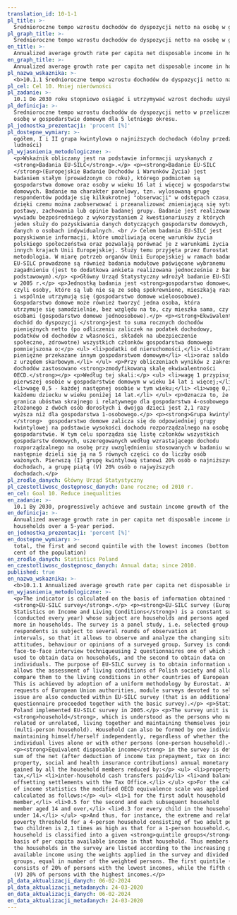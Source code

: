 ```yaml
---
translation_id: 10-1-1
pl_title: >-
  Średnioroczne tempo wzrostu dochodów do dyspozycji netto na osobę w gospodarstwie domowym
pl_graph_title: >-
  Średnioroczne tempo wzrostu dochodów do dyspozycji netto na osobę w gospodarstwie domowym
en_title: >-
  Annualized average growth rate per capita net disposable income in households
en_graph_title: >-
  Annualized average growth rate per capita net disposable income in households
pl_nazwa_wskaznika: >-
  <b>10.1.1 Średnioroczne tempo wzrostu dochodów do dyspozycji netto na osobę w gospodarstwie domowym</b>
pl_cel: Cel 10. Mniej nierówności
pl_zadanie: >-
  10.1 Do 2030 roku stopniowo osiągać i utrzymywać wzrost dochodu uzyskiwanego przez najbiedniejsze 40% populacji na poziomie wyższym niż średnia krajowa
pl_definicja: >-
  Średnioroczne tempo wzrostu dochodów do dyspozycji netto w przeliczeniu na 1
  osobę w gospodarstwie domowym dla 5 letniego okresu.
pl_jednostka_prezentacji: 'procent [%]'
pl_dostepne_wymiary: >-
  ogółem, I i II grupa kwintylowa o najniższych dochodach (dolny przedział 40%
  ludności)
pl_wyjasnienia_metodologiczne: >-
  <p>Wskaźnik obliczany jest na podstawie informacji uzyskanych z
  <strong>Badania EU-SILC</strong>.</p> <p><strong>Badanie EU-SILC
  </strong>(Europejskie Badanie Dochodów i Warunków Życia) jest
  badaniem stałym (prowadzonym co roku), którego podmiotem są
  gospodarstwa domowe oraz osoby w wieku 16 lat i więcej w gospodarstwach
  domowych. Badanie ma charakter panelowy, tzn. wylosowaną grupę
  respondentów poddaje się kilkukrotnej "obserwacji" w odstępach czasu,
  dzięki czemu można zaobserwować i przeanalizować zmieniającą się sytuację,
  postawy, zachowania lub opinie badanej grupy. Badanie jest realizowane metodą
  wywiadu bezpośredniego z wykorzystaniem 2 kwestionariuszy z których
  jeden służy do pozyskiwania danych dotyczących gospodarstw domowych, a drugi
  danych o osobach indywidualnych. <br /> Celem badania EU-SILC jest
  pozyskiwanie informacji, które umożliwiają ocenę warunków życia
  polskiego społeczeństwa oraz pozwalają porównać je z warunkami życia w
  innych krajach Unii Europejskiej. Służy temu przyjęta przez Eurostat jednolita
  metodologia. W miarę potrzeb organów Unii Europejskiej w ramach badania
  EU-SILC prowadzone są również badania modułowe poświęcone wybranemu
  zagadnieniu (jest to dodatkowa ankieta realizowana jednocześnie z badaniem
  podstawowym).</p> <p>Główny Urząd Statystyczny wdrożył badanie EU-SILC
  w 2005 r.</p> <p>Jednostką badania jest <strong>gospodarstwo domowe</strong>,
  czyli osoby, które są lub nie są ze sobą spokrewnione, mieszkają razem
  i wspólnie utrzymują się (gospodarstwo domowe wieloosobowe).
  Gospodarstwo domowe może również tworzyć jedna osoba, która
  utrzymuje się samodzielnie, bez względu na to, czy mieszka sama, czy z innymi
  osobami (gospodarstwo domowe jednoosobowe).</p> <p><strong>Ekwiwalentny
  dochód do dyspozycji </strong>jest to suma rocznych dochodów
  pieniężnych netto (po odliczeniu zaliczek na podatek dochodowy,
  podatków od dochodów z własności, składek na ubezpieczenie
  społeczne, zdrowotne) wszystkich członków gospodarstwa domowego
  pomniejszona o:</p> <ul> <li>podatki od nieruchomości,</li> <li>transfery
  pieniężne przekazane innym gospodarstwom domowym</li> <li>oraz saldo rozliczeń
  z urzędem skarbowym.</li> </ul> <p>Przy obliczeniach wyników z zakresu
  dochodów zastosowano <strong>zmodyfikowaną skalę ekwiwalentności
  OECD.</strong></p> <p>Według tej skali:</p> <ul> <li>wagę 1 przypisuje się
  pierwszej osobie w gospodarstwie domowym w wieku 14 lat i więcej;</li>
  <li>wagę 0,5 - każdej następnej osobie w tym wieku;</li> <li>wagę 0,3 -
  każdemu dziecku w wieku poniżej 14 lat.</li> </ul> <p>Oznacza to, że
  granica ubóstwa skrajnego i relatywnego dla gospodarstwa 4-osobowego
  złożonego z dwóch osób dorosłych i dwojga dzieci jest 2,1 razy
  wyższa niż dla gospodarstwa 1-osobowego.</p> <p><strong>Grupa kwintylowa
  </strong>  gospodarstwo domowe zalicza się do odpowiedniej grupy
  kwintylowej na podstawie wysokości dochodu rozporządzalnego na osobę w tym
  gospodarstwie. W tym celu sporządza się listę członków wszystkich
  gospodarstw domowych, uszeregowanych według wzrastającego dochodu
  rozporządzalnego na osobę przy uwzględnieniu stosowanych w badaniu wag, a
  następnie dzieli się ją na 5 równych części co do liczby osób
  ważonych. Pierwszą (I) grupę kwintylową stanowi 20% osób o najniższych
  dochodach, a grupę piątą (V) 20% osób o najwyższych
  dochodach.</p>
pl_zrodlo_danych: Główny Urząd Statystyczny
pl_czestotliwosc_dostępnosc_danych: Dane roczne; od 2010 r.
en_cel: Goal 10. Reduce inequalities
en_zadanie: >-
  10.1 By 2030, progressively achieve and sustain income growth of the bottom 40 per cent of the population at a rate higher than the national average
en_definicja: >-
  Annualized average growth rate in per capita net disposable income in
  households over a 5-year period.
en_jednostka_prezentacji: 'percent [%]'
en_dostepne_wymiary: >-
  total, the first and second quintile with the lowest incomes (bottom 40 per
  cent of the population)
en_zrodlo_danych: Statistics Poland
en_czestotliwosc_dostępnosc_danych: Annual data; since 2010.
published: true
en_nazwa_wskaznika: >-
  <b>10.1.1 Annualized average growth rate per capita net disposable income in households</b>
en_wyjasnienia_metodologiczne: >-
  <p>The indicator is calculated on the basis of information obtained from the
  <strong>EU-SILC survey</strong>.</p> <p><strong>EU-SILC survey (European Union
  Statistics on Income and Living Conditions</strong>) is a constant survey
  (conducted every year) whose subject are households and persons aged 16 and
  more in households. The survey is a panel study, i.e. selected group of
  respondents is subject to several rounds of observation at
  intervals, so that it allows to observe and analyze the changing situation,
  attitudes, behaviour or opinions of a surveyed group. Survey is conducted by
  face-to-face interview techniqueusing 2 questionnaires one of which is
  used to obtain data on households, and the second to obtain data on
  individuals. The purpose of EU-SILC survey is to obtain information which
  allows the assessment of living conditions of Polish society and allows to
  compare them to the living conditions in other countries of European Union.
  This is achieved by adoption of a uniform methodology by Eurostat. At current
  requests of European Union authorities, module surveys devoted to selected
  issue are also conducted within EU-SILC survey (that is an additional
  questionnaire proceeded together with the basic survey).</p> <p>Statistics
  Poland implemented EU-SILC survey in 2005.</p> <p>The survey unit is a
  <strong>household</strong>, which is understood as the persons who may be
  related or unrelated, living together and maintaining themselves jointly
  (multi-person household). Household can also be formed by one individual
  maintaining himself/herself independently, regardless of whether the
  individual lives alone or with other persons (one-person household).</p>
  <p><strong>Equivalent disposable income</strong> in the survey is defined as a
  sum of the net (after deduction of income tax prepayment, tax on income from
  property, social and health insurance contributions) annual monetary incomes
  gained by all the household members reduced by:</p> <ul> <li>property
  tax,</li> <li>inter-household cash transfers paid</li> <li>and balance of
  offsetting settlements with the Tax Office.</li> </ul> <p>For the calculation
  of income statistics the modified OECD equivalence scale was applied which is
  calculated as follows:</p> <ul> <li>1 for the first adult household
  member,</li> <li>0.5 for the second and each subsequent household
  member aged 14 and over,</li> <li>0.3 for every child in the household
  under 14.</li> </ul> <p>And thus, for instance, the extreme and relative
  poverty threshold for a 4-person household consisting of two adult persons and
  two children is 2,1 times as high as that for a 1-person household.</p> <p>A
  household is classified into a given <strong>quintile groups</strong> on the
  basis of per capita available income in that household. Thus members of all
  the households in the survey are listed according to the increasing per capita
  available income using the weights applied in the survey and divided into five
  groups, equal in number of the weighted persons. The first quintile (I)
  consists of 20% of persons with the lowest incomes, while the fifth quintile
  (V) 20% of persons with the highest incomes.</p>
pl_data_aktualizacji_danych: 06-02-2024
pl_data_aktualizacji_metadanych: 24-03-2020
en_data_aktualizacji_danych: 06-02-2024
en_data_aktualizacji_metadanych: 24-03-2020
---
```

